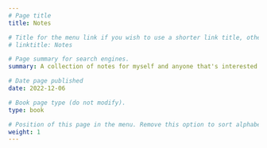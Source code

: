 ```yaml
---
# Page title
title: Notes

# Title for the menu link if you wish to use a shorter link title, otherwise remove this option.
# linktitle: Notes

# Page summary for search engines.
summary: A collection of notes for myself and anyone that's interested.

# Date page published
date: 2022-12-06

# Book page type (do not modify).
type: book 

# Position of this page in the menu. Remove this option to sort alphabetically.
weight: 1
---
```

